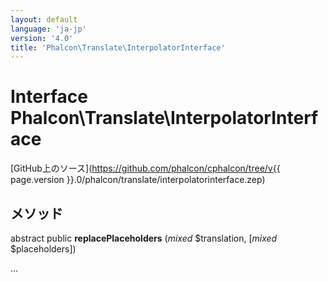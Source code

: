 ```yaml
---
layout: default
language: 'ja-jp'
version: '4.0'
title: 'Phalcon\Translate\InterpolatorInterface'
---
```

# Interface **Phalcon\Translate\InterpolatorInterface**

[GitHub上のソース](https://github.com/phalcon/cphalcon/tree/v{{ page.version }}.0/phalcon/translate/interpolatorinterface.zep)

## メソッド

abstract public **replacePlaceholders** (*mixed* $translation, [*mixed* $placeholders])

...